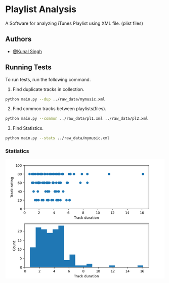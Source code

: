 
# Playlist Analysis

A Software for analyzing iTunes Playlist using XML file.
(plist files)


## Authors

- [@Kunal Singh](https://github.com/KunalSin9h)

  
## Running Tests

To run tests, run the following command.
1. Find duplicate tracks in collection.

```bash
python main.py --dup ../raw_data/mymusic.xml
```
2. Find common tracks between playlists(files).

```bash
python main.py --common ../raw_data/pl1.xml ../raw_data/pl2.xml
```
3. Find Statistics.

```bash
python main.py --stats ../raw_data/mymusic.xml
```

### Statistics
![Statistics Image](./Resoursec/Stats.png)
  
